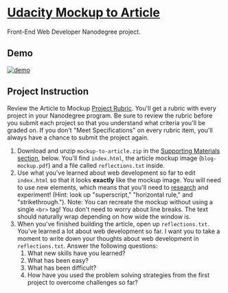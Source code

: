 # [Udacity Mockup to Article](https://github.com/udacity/Project-Descriptions-for-Review/blob/master/Front%20End/Article%20to%20Mockup.md)

Front-End Web Developer Nanodegree project.

## Demo

[![demo](https://raw.githubusercontent.com/Naziiaba/udacity-mockup-to-article/master/demo.png)](http://Naziiaba.github.io/udacity-mockup-to-article/)


## Project Instruction
Review the Article to Mockup [Project Rubric](https://review.udacity.com/#!/projects/7359899771/rubric). You'll get a rubric with every project in your Nanodegree program. Be sure to review the rubric before you submit each project so that you understand what criteria you'll be graded on. If you don't "Meet Specifications" on every rubric item, you'll always have a chance to submit the project again.

1. Download and unzip `mockup-to-article.zip` in the [Supporting Materials section](https://classroom.udacity.com/nanodegrees/nd001/parts/d4012321-b4fa-4628-9121-2baf37385560/modules/a605c5ff-eaf7-4882-9c6f-9e65a33c8b59/lessons/7359899771239847/concepts/73213619480923#supporting-materials), below. You'll find `index.html`, the article mockup image (`blog-mockup.pdf`) and a file called `reflections.txt` inside.
2. Use what you've learned about web development so far to edit `index.html` so that it looks **exactly** like the mockup image. You will need to use new elements, which means that you'll need to [research](https://developer.mozilla.org/en-US/docs/Web/HTML/Element) and experiment! (Hint: look up "superscript," "horizontal rule," and "strikethrough."). Note: You can recreate the mockup without using a single `<br>` tag! You don't need to worry about line breaks. The text should naturally wrap depending on how wide the window is.
3. When you've finished building the article, open up `reflections.txt`. You've learned a lot about web development so far. I want you to take a moment to write down your thoughts about web development in `reflections.txt`. Answer the following questions:
    1. What new skills have you learned?
    2. What has been easy?
    3. What has been difficult?
    4. How have you used the problem solving strategies from the first project to overcome challenges so far?
